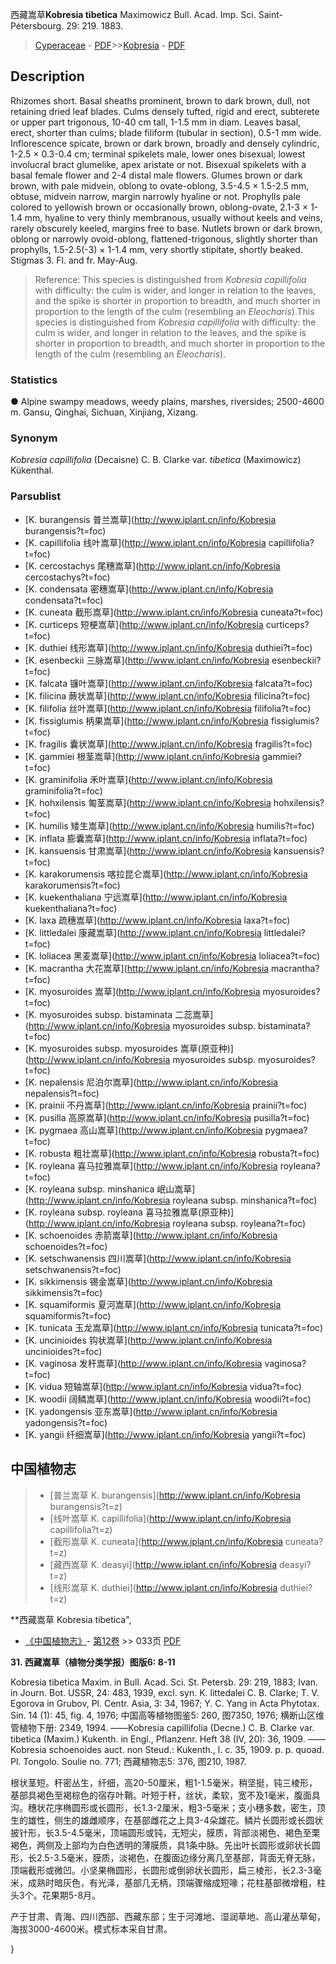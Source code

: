 西藏嵩草**Kobresia tibetica** Maximowicz Bull. Acad. Imp. Sci. Saint-Pétersbourg. 29: 219. 1883.

> [Cyperaceae](http://www.iplant.cn/info/Cyperaceae?t=foc) - [PDF](http://www.iplant.cn/foc/pdf/Cyperaceae.pdf)>>[Kobresia](http://www.iplant.cn/info/Kobresia?t=foc) - [PDF](http://www.iplant.cn/foc/pdf/Kobresia.pdf)

## Description

Rhizomes short. Basal sheaths prominent, brown to dark brown, dull, not retaining dried leaf blades. Culms densely tufted, rigid and erect, subterete or upper part trigonous, 10-40 cm tall, 1-1.5 mm in diam. Leaves basal, erect, shorter than culms; blade filiform (tubular in section), 0.5-1 mm wide. Inflorescence spicate, brown or dark brown, broadly and densely cylindric, 1-2.5 × 0.3-0.4 cm; terminal spikelets male, lower ones bisexual; lowest involucral bract glumelike, apex aristate or not. Bisexual spikelets with a basal female flower and 2-4 distal male flowers. Glumes brown or dark brown, with pale midvein, oblong to ovate-oblong, 3.5-4.5 × 1.5-2.5 mm, obtuse, midvein narrow, margin narrowly hyaline or not. Prophylls pale colored to yellowish brown or occasionally brown, oblong-ovate, 2.1-3 × 1-1.4 mm, hyaline to very thinly membranous, usually without keels and veins, rarely obscurely keeled, margins free to base. Nutlets brown or dark brown, oblong or narrowly ovoid-oblong, flattened-trigonous, slightly shorter than prophylls, 1.5-2.5(-3) × 1-1.4 mm, very shortly stipitate, shortly beaked. Stigmas 3. Fl. and fr. May-Aug.

> Reference: 
> This species is distinguished from *Kobresia capillifolia* with difficulty: the culm is wider, and longer in relation to the leaves, and the spike is shorter in proportion to breadth, and much shorter in proportion to the length of the culm (resembling an *Eleocharis*).This species is distinguished from *Kobresia capillifolia* with difficulty: the culm is wider, and longer in relation to the leaves, and the spike is shorter in proportion to breadth, and much shorter in proportion to the length of the culm (resembling an *Eleocharis*).

### Statistics
● Alpine swampy meadows, weedy plains, marshes, riversides; 2500-4600 m. Gansu, Qinghai, Sichuan, Xinjiang, Xizang.

### Synonym
*Kobresia capillifolia* (Decaisne) C. B. Clarke var. *tibetica* (Maximowicz) Kükenthal.

### Parsublist

* [K.  burangensis  普兰嵩草](http://www.iplant.cn/info/Kobresia burangensis?t=foc)
* [K.  capillifolia  线叶嵩草](http://www.iplant.cn/info/Kobresia capillifolia?t=foc)
* [K.  cercostachys  尾穗嵩草](http://www.iplant.cn/info/Kobresia cercostachys?t=foc)
* [K.  condensata  密穗嵩草](http://www.iplant.cn/info/Kobresia condensata?t=foc)
* [K.  cuneata  截形嵩草](http://www.iplant.cn/info/Kobresia cuneata?t=foc)
* [K.  curticeps  短梗嵩草](http://www.iplant.cn/info/Kobresia curticeps?t=foc)
* [K.  duthiei  线形嵩草](http://www.iplant.cn/info/Kobresia duthiei?t=foc)
* [K.  esenbeckii  三脉嵩草](http://www.iplant.cn/info/Kobresia esenbeckii?t=foc)
* [K.  falcata  镰叶嵩草](http://www.iplant.cn/info/Kobresia falcata?t=foc)
* [K.  filicina  蕨状嵩草](http://www.iplant.cn/info/Kobresia filicina?t=foc)
* [K.  filifolia  丝叶嵩草](http://www.iplant.cn/info/Kobresia filifolia?t=foc)
* [K.  fissiglumis  柄果嵩草](http://www.iplant.cn/info/Kobresia fissiglumis?t=foc)
* [K.  fragilis  囊状嵩草](http://www.iplant.cn/info/Kobresia fragilis?t=foc)
* [K.  gammiei  根茎嵩草](http://www.iplant.cn/info/Kobresia gammiei?t=foc)
* [K.  graminifolia  禾叶嵩草](http://www.iplant.cn/info/Kobresia graminifolia?t=foc)
* [K.  hohxilensis  匍茎嵩草](http://www.iplant.cn/info/Kobresia hohxilensis?t=foc)
* [K.  humilis  矮生嵩草](http://www.iplant.cn/info/Kobresia humilis?t=foc)
* [K.  inflata  膨囊嵩草](http://www.iplant.cn/info/Kobresia inflata?t=foc)
* [K.  kansuensis  甘肃嵩草](http://www.iplant.cn/info/Kobresia kansuensis?t=foc)
* [K.  karakorumensis  喀拉昆仑嵩草](http://www.iplant.cn/info/Kobresia karakorumensis?t=foc)
* [K.  kuekenthaliana  宁远嵩草](http://www.iplant.cn/info/Kobresia kuekenthaliana?t=foc)
* [K.  laxa  疏穗嵩草](http://www.iplant.cn/info/Kobresia laxa?t=foc)
* [K.  littledalei  康藏嵩草](http://www.iplant.cn/info/Kobresia littledalei?t=foc)
* [K.  loliacea  黑麦嵩草](http://www.iplant.cn/info/Kobresia loliacea?t=foc)
* [K.  macrantha  大花嵩草](http://www.iplant.cn/info/Kobresia macrantha?t=foc)
* [K.  myosuroides  嵩草](http://www.iplant.cn/info/Kobresia myosuroides?t=foc)
* [K.  myosuroides subsp. bistaminata  二蕊嵩草](http://www.iplant.cn/info/Kobresia myosuroides subsp. bistaminata?t=foc)
* [K.  myosuroides subsp. myosuroides  嵩草(原亚种)](http://www.iplant.cn/info/Kobresia myosuroides subsp. myosuroides?t=foc)
* [K.  nepalensis  尼泊尔嵩草](http://www.iplant.cn/info/Kobresia nepalensis?t=foc)
* [K.  prainii  不丹嵩草](http://www.iplant.cn/info/Kobresia prainii?t=foc)
* [K.  pusilla  高原嵩草](http://www.iplant.cn/info/Kobresia pusilla?t=foc)
* [K.  pygmaea  高山嵩草](http://www.iplant.cn/info/Kobresia pygmaea?t=foc)
* [K.  robusta  粗壮嵩草](http://www.iplant.cn/info/Kobresia robusta?t=foc)
* [K.  royleana  喜马拉雅嵩草](http://www.iplant.cn/info/Kobresia royleana?t=foc)
* [K.  royleana subsp. minshanica  岷山嵩草](http://www.iplant.cn/info/Kobresia royleana subsp. minshanica?t=foc)
* [K.  royleana subsp. royleana  喜马拉雅嵩草(原亚种)](http://www.iplant.cn/info/Kobresia royleana subsp. royleana?t=foc)
* [K.  schoenoides  赤箭嵩草](http://www.iplant.cn/info/Kobresia schoenoides?t=foc)
* [K.  setschwanensis  四川嵩草](http://www.iplant.cn/info/Kobresia setschwanensis?t=foc)
* [K.  sikkimensis  锡金嵩草](http://www.iplant.cn/info/Kobresia sikkimensis?t=foc)
* [K.  squamiformis  夏河嵩草](http://www.iplant.cn/info/Kobresia squamiformis?t=foc)
* [K.  tunicata  玉龙嵩草](http://www.iplant.cn/info/Kobresia tunicata?t=foc)
* [K.  uncinioides  钩状嵩草](http://www.iplant.cn/info/Kobresia uncinioides?t=foc)
* [K.  vaginosa  发秆嵩草](http://www.iplant.cn/info/Kobresia vaginosa?t=foc)
* [K.  vidua  短轴嵩草](http://www.iplant.cn/info/Kobresia vidua?t=foc)
* [K.  woodii  阔鳞嵩草](http://www.iplant.cn/info/Kobresia woodii?t=foc)
* [K.  yadongensis  亚东嵩草](http://www.iplant.cn/info/Kobresia yadongensis?t=foc)
* [K.  yangii  纤细嵩草](http://www.iplant.cn/info/Kobresia yangii?t=foc)

## 中国植物志

> * [普兰嵩草  K.  burangensis](http://www.iplant.cn/info/Kobresia burangensis?t=z)
> * [线叶嵩草  K.  capillifolia](http://www.iplant.cn/info/Kobresia capillifolia?t=z)
> * [截形嵩草  K.  cuneata](http://www.iplant.cn/info/Kobresia cuneata?t=z)
> * [藏西嵩草  K.  deasyi](http://www.iplant.cn/info/Kobresia deasyi?t=z)
> * [线形嵩草  K.  duthiei](http://www.iplant.cn/info/Kobresia duthiei?t=z)

**西藏嵩草 Kobresia tibetica",

* [《中国植物志》](http://www.iplant.cn/frps)- [第12卷](http://www.iplant.cn/frps/vol/12) >> 033页 [PDF](http://www.iplant.cn/frps/pdf/12/033.pdf)

**31. 西藏嵩草（植物分类学报）图版6: 8-11**

Kobresia tibetica Maxim. in Bull. Acad. Sci. St. Petersb. 29: 219, 1883; Ivan. in Journ. Bot. USSR, 24: 483, 1939, excl. syn. K. littedalei C. B. Clarke; T. V. Egorova in Grubov, Pl. Centr. Asia, 3: 34, 1967; Y. C. Yang in Acta Phytotax. Sin. 14 (1): 45, fig. 4, 1976; 中国高等植物图鉴5: 260, 图7350, 1976; 横断山区维管植物下册: 2349, 1994. ——Kobresia capillifolia (Decne.) C. B. Clarke var. tibetica (Maxim.) Kukenth. in Engl., Pflanzenr. Heft 38 (IV, 20): 36, 1909. ——Kobresia schoenoides auct. non Steud.: Kukenth., l. c. 35, 1909. p. p. quoad. Pl. Tongolo. Soulie no. 771; 西藏植物志5: 376, 图210, 1987.

根状茎短。秆密丛生，纤细，高20-50厘米，粗1-1.5毫米，稍坚挺，钝三棱形，基部具褐色至褐棕色的宿存叶鞘。叶短于秆，丝状，柔软，宽不及1毫米，腹面具沟。穗状花序椭圆形或长圆形，长1.3-2厘米，粗3-5毫米；支小穗多数，密生，顶生的雄性，侧生的雄雌顺序，在基部雌花之上具3-4朵雄花。鳞片长圆形或长圆状披针形，长3.5-4.5毫米，顶端圆形或钝，无短尖，膜质，背部淡褐色、褐色至栗褐色，两侧及上部均为白色透明的薄膜质，具1条中脉。先出叶长圆形或卵状长圆形，长2.5-3.5毫米，膜质，淡褐色，在腹面边缘分离几至基部，背面无脊无脉，顶端截形或微凹。小坚果椭圆形，长圆形或倒卵状长圆形，扁三棱形，长2.3-3毫米，成熟时暗灰色，有光泽，基部几无柄，顶端骤缩成短喙；花柱基部微增粗，柱头3个。花果期5-8月。

产于甘肃、青海、四川西部、西藏东部；生于河滩地、湿润草地、高山灌丛草甸，海拔3000-4600米。模式标本采自甘肃。

}